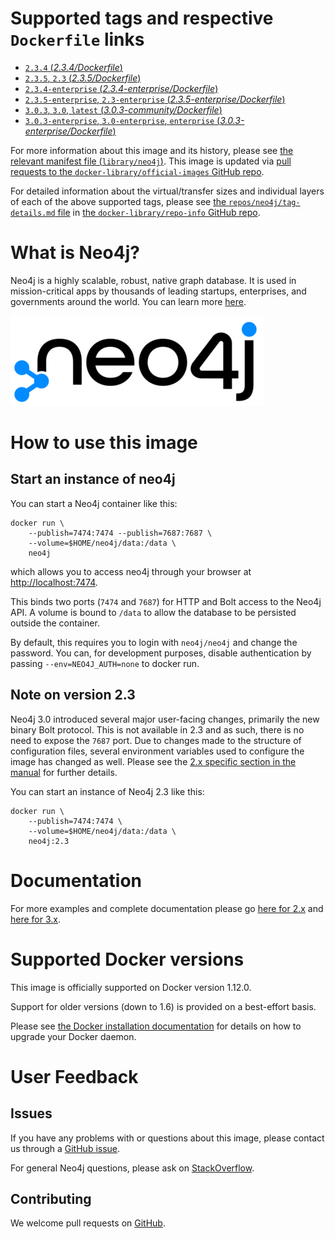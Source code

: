 # Supported tags and respective `Dockerfile` links

-	[`2.3.4` (*2.3.4/Dockerfile*)](https://github.com/neo4j/docker-neo4j/blob/3f379d33f5d08f2e483769427ab1e0b898a819ac/2.3.4/Dockerfile)
-	[`2.3.5`, `2.3` (*2.3.5/Dockerfile*)](https://github.com/neo4j/docker-neo4j/blob/3f379d33f5d08f2e483769427ab1e0b898a819ac/2.3.5/Dockerfile)
-	[`2.3.4-enterprise` (*2.3.4-enterprise/Dockerfile*)](https://github.com/neo4j/docker-neo4j/blob/3f379d33f5d08f2e483769427ab1e0b898a819ac/2.3.4-enterprise/Dockerfile)
-	[`2.3.5-enterprise`, `2.3-enterprise` (*2.3.5-enterprise/Dockerfile*)](https://github.com/neo4j/docker-neo4j/blob/3f379d33f5d08f2e483769427ab1e0b898a819ac/2.3.5-enterprise/Dockerfile)
-	[`3.0.3`, `3.0`, `latest` (*3.0.3-community/Dockerfile*)](https://github.com/neo4j/docker-neo4j-publish/blob/860588baa6a9e97c7d10bdbc0084e4c59f3886a6/3.0.3-community/Dockerfile)
-	[`3.0.3-enterprise`, `3.0-enterprise`, `enterprise` (*3.0.3-enterprise/Dockerfile*)](https://github.com/neo4j/docker-neo4j-publish/blob/860588baa6a9e97c7d10bdbc0084e4c59f3886a6/3.0.3-enterprise/Dockerfile)

For more information about this image and its history, please see [the relevant manifest file (`library/neo4j`)](https://github.com/docker-library/official-images/blob/master/library/neo4j). This image is updated via [pull requests to the `docker-library/official-images` GitHub repo](https://github.com/docker-library/official-images/pulls?q=label%3Alibrary%2Fneo4j).

For detailed information about the virtual/transfer sizes and individual layers of each of the above supported tags, please see [the `repos/neo4j/tag-details.md` file](https://github.com/docker-library/repo-info/blob/master/repos/neo4j/tag-details.md) in [the `docker-library/repo-info` GitHub repo](https://github.com/docker-library/repo-info).

# What is Neo4j?

Neo4j is a highly scalable, robust, native graph database. It is used in mission-critical apps by thousands of leading startups, enterprises, and governments around the world. You can learn more [here](http://neo4j.com/developer).

![logo](https://raw.githubusercontent.com/docker-library/docs/2289fb3b561c63750032ac74ff65034c0e486072/neo4j/logo.png)

# How to use this image

## Start an instance of neo4j

You can start a Neo4j container like this:

```console
docker run \
    --publish=7474:7474 --publish=7687:7687 \
    --volume=$HOME/neo4j/data:/data \
    neo4j
```

which allows you to access neo4j through your browser at [http://localhost:7474](http://localhost:7474).

This binds two ports (`7474` and `7687`) for HTTP and Bolt access to the Neo4j API. A volume is bound to `/data` to allow the database to be persisted outside the container.

By default, this requires you to login with `neo4j/neo4j` and change the password. You can, for development purposes, disable authentication by passing `--env=NEO4J_AUTH=none` to docker run.

## Note on version 2.3

Neo4j 3.0 introduced several major user-facing changes, primarily the new binary Bolt protocol. This is not available in 2.3 and as such, there is no need to expose the `7687` port. Due to changes made to the structure of configuration files, several environment variables used to configure the image has changed as well. Please see the [2.x specific section in the manual](http://neo4j.com/developer/docker-2.x/) for further details.

You can start an instance of Neo4j 2.3 like this:

```console
docker run \
    --publish=7474:7474 \
    --volume=$HOME/neo4j/data:/data \
    neo4j:2.3
```

# Documentation

For more examples and complete documentation please go [here for 2.x](http://neo4j.com/developer/docker-2.x/) and [here for 3.x](http://neo4j.com/developer/docker-3.x/).

# Supported Docker versions

This image is officially supported on Docker version 1.12.0.

Support for older versions (down to 1.6) is provided on a best-effort basis.

Please see [the Docker installation documentation](https://docs.docker.com/installation/) for details on how to upgrade your Docker daemon.

# User Feedback

## Issues

If you have any problems with or questions about this image, please contact us through a [GitHub issue](https://github.com/neo4j/docker-neo4j/issues).

For general Neo4j questions, please ask on [StackOverflow](http://stackoverflow.com/questions/tagged/neo4j).

## Contributing

We welcome pull requests on [GitHub](https://github.com/neo4j/docker-neo4j/pulls).
